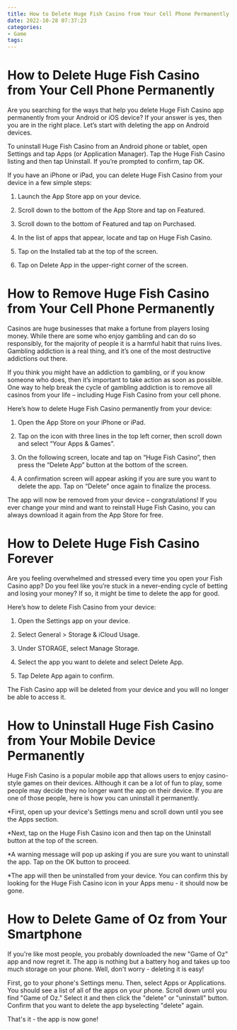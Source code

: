 ```yaml
---
title: How to Delete Huge Fish Casino from Your Cell Phone Permanently
date: 2022-10-28 07:37:23
categories:
- Game
tags:
---
```



#  How to Delete Huge Fish Casino from Your Cell Phone Permanently

Are you searching for the ways that help you delete Huge Fish Casino app permanently from your Android or iOS device? If your answer is yes, then you are in the right place. Let’s start with deleting the app on Android devices.

To uninstall Huge Fish Casino from an Android phone or tablet, open Settings and tap Apps (or Application Manager). Tap the Huge Fish Casino listing and then tap Uninstall. If you’re prompted to confirm, tap OK.

If you have an iPhone or iPad, you can delete Huge Fish Casino from your device in a few simple steps:

1) Launch the App Store app on your device.

2) Scroll down to the bottom of the App Store and tap on Featured.

3) Scroll down to the bottom of Featured and tap on Purchased.

4) In the list of apps that appear, locate and tap on Huge Fish Casino.

5) Tap on the Installed tab at the top of the screen.

6) Tap on Delete App in the upper-right corner of the screen.

#  How to Remove Huge Fish Casino from Your Cell Phone Permanently

Casinos are huge businesses that make a fortune from players losing money. While there are some who enjoy gambling and can do so responsibly, for the majority of people it is a harmful habit that ruins lives. Gambling addiction is a real thing, and it’s one of the most destructive addictions out there.

If you think you might have an addiction to gambling, or if you know someone who does, then it’s important to take action as soon as possible. One way to help break the cycle of gambling addiction is to remove all casinos from your life – including Huge Fish Casino from your cell phone.

Here’s how to delete Huge Fish Casino permanently from your device:

1) Open the App Store on your iPhone or iPad.

2) Tap on the icon with three lines in the top left corner, then scroll down and select “Your Apps & Games”.

3) On the following screen, locate and tap on “Huge Fish Casino”, then press the “Delete App” button at the bottom of the screen.



4) A confirmation screen will appear asking if you are sure you want to delete the app. Tap on “Delete” once again to finalize the process.

The app will now be removed from your device – congratulations! If you ever change your mind and want to reinstall Huge Fish Casino, you can always download it again from the App Store for free.

#  How to Delete Huge Fish Casino Forever

Are you feeling overwhelmed and stressed every time you open your Fish Casino app? Do you feel like you’re stuck in a never-ending cycle of betting and losing your money? If so, it might be time to delete the app for good.

Here’s how to delete Fish Casino from your device:

1. Open the Settings app on your device.

2. Select General > Storage & iCloud Usage.

3. Under STORAGE, select Manage Storage.

4. Select the app you want to delete and select Delete App.

5. Tap Delete App again to confirm.

The Fish Casino app will be deleted from your device and you will no longer be able to access it.

#  How to Uninstall Huge Fish Casino from Your Mobile Device Permanently

Huge Fish Casino is a popular mobile app that allows users to enjoy casino-style games on their devices. Although it can be a lot of fun to play, some people may decide they no longer want the app on their device. If you are one of those people, here is how you can uninstall it permanently.

*First, open up your device's Settings menu and scroll down until you see the Apps section.

*Next, tap on the Huge Fish Casino icon and then tap on the Uninstall button at the top of the screen.

*A warning message will pop up asking if you are sure you want to uninstall the app. Tap on the OK button to proceed.

*The app will then be uninstalled from your device. You can confirm this by looking for the Huge Fish Casino icon in your Apps menu - it should now be gone.

#  How to Delete Game of Oz from Your Smartphone

If you're like most people, you probably downloaded the new "Game of Oz" app and now regret it. The app is nothing but a battery hog and takes up too much storage on your phone. Well, don't worry - deleting it is easy!

First, go to your phone's Settings menu. Then, select Apps or Applications. You should see a list of all of the apps on your phone. Scroll down until you find "Game of Oz." Select it and then click the "delete" or "uninstall" button. Confirm that you want to delete the app byselecting "delete" again.

That's it - the app is now gone!
